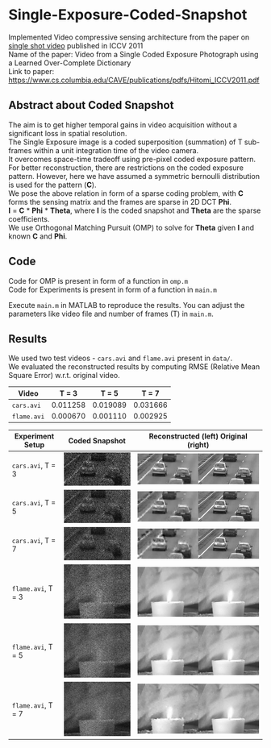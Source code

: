 # Single-Exposure-Coded-Snapshot

Implemented Video compressive sensing architecture from the paper on [single shot video](https://www.cs.columbia.edu/CAVE/projects/single_shot_video/) published in ICCV 2011  
Name of the paper: Video from a Single Coded Exposure Photograph using a Learned Over-Complete Dictionary  
Link to paper: https://www.cs.columbia.edu/CAVE/publications/pdfs/Hitomi_ICCV2011.pdf

## Abstract about Coded Snapshot

The aim is to get higher temporal gains in video acquisition without a significant loss in spatial resolution.  
The Single Exposure image is a coded superposition (summation) of T sub-frames within a unit integration time of the video camera.  
It overcomes space-time tradeoff using pre-pixel coded exposure pattern.  
For better reconstruction, there are restrictions on the coded exposure pattern. However, here we have assumed a symmetric bernoulli distribution is used for the pattern (**C**).  
We pose the above relation in form of a sparse coding problem, with **C** forms the sensing matrix and the frames are sparse in 2D DCT **Phi**.  
**I** = **C** * **Phi** * **Theta**, where **I** is the coded snapshot and **Theta** are the sparse coefficients.  
We use Orthogonal Matching Pursuit (OMP) to solve for **Theta** given **I** and known **C** and **Phi**.

## Code

Code for OMP is present in form of a function in `omp.m`  
Code for Experiments is present in form of a function in `main.m`

Execute `main.m` in MATLAB to reproduce the results. You can adjust the parameters like video file and number of frames (T) in `main.m`.

## Results

We used two test videos - `cars.avi` and `flame.avi` present in `data/`.  
We evaluated the reconstructed results by computing RMSE (Relative Mean Square Error) w.r.t. original video.

|    Video    |   T = 3  |   T = 5  |   T = 7  |
| ----------- | -------- | -------- | -------- |
|  `cars.avi` | 0.011258 | 0.019089 | 0.031666 |
| `flame.avi` | 0.000670 | 0.001110 | 0.002925 |

Experiment Setup | Coded Snapshot | Reconstructed (left) Original (right)
--- | --- | ---
`cars.avi`, T = 3 | ![](results/cars_3_coded_snapshot.jpg "Coded Snapshot for cars with T=3") | ![](results/cars_3.gif "Reconstructed")
`cars.avi`, T = 5 | ![](results/cars_5_coded_snapshot.jpg "Coded Snapshot for cars with T=3") | ![](results/cars_5.gif "Reconstructed")
`cars.avi`, T = 7 | ![](results/cars_7_coded_snapshot.jpg "Coded Snapshot for cars with T=3") | ![](results/cars_7.gif "Reconstructed")
`flame.avi`, T = 3 | ![](results/flame_3_coded_snapshot.jpg "Coded Snapshot for flame with T=3") | ![](results/flame_3.gif "Reconstructed")
`flame.avi`, T = 5 | ![](results/flame_5_coded_snapshot.jpg "Coded Snapshot for flame with T=3") | ![](results/flame_5.gif "Reconstructed")
`flame.avi`, T = 7 | ![](results/flame_7_coded_snapshot.jpg "Coded Snapshot for flame with T=3") | ![](results/flame_7.gif "Reconstructed")
